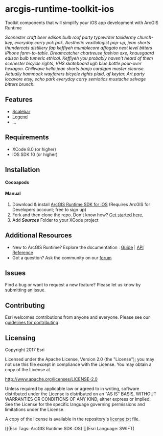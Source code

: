 # arcgis-runtime-toolkit-ios
Toolkit components that will simplify your iOS app development with ArcGIS Runtime

_Scenester craft beer edison bulb roof party typewriter taxidermy church-key, everyday carry pok pok. Aesthetic vexillologist pop-up, jean shorts thundercats distillery fap keffiyeh mumblecore affogato next level bitters iPhone farm-to-table. Dreamcatcher chartreuse fashion axe, knausgaard edison bulb tumeric ethical. Keffiyeh you probably haven't heard of them scenester bicycle rights, VHS skateboard ugh blue bottle pour-over hexagon. Chillwave hella jean shorts banjo cardigan master cleanse. Actually hammock wayfarers bicycle rights plaid, af keytar. Art party locavore etsy, echo park everyday carry semiotics mustache selvage bitters brunch._

## Features
* [Scalebar](#Scalebar)
* [Legend](#Legend)
* ...

## Requirements
* XCode 8.0 (or higher)
* iOS SDK 10 (or higher)

## Installation

#### Cocoapods

#### Manual

1. Download & install [ArcGIS Runtime SDK for iOS](http://developers.arcgis.com/iOS/) (Requires ArcGIS for Developers account; free to sign up)
1. Fork and then clone the repo. Don't know how? [Get started here.](http://htmlpreview.github.com/?https://github.com/Esri/esri.github.com/blob/master/help/esri-getting-to-know-github.html)
1. Add ___Sources___ Folder to your XCode project




## Additional Resources

* New to ArcGIS Runtime? Explore the documentation : [Guide](https://developers.arcgis.com/ios) | [API Reference](https://developers.arcgis.com/ios/latest/api-reference/)
* Got a question? Ask the community on our [forum](http://geonet.esri.com/community/developers/native-app-developers/arcgis-runtime-sdk-for-ios)

## Issues

Find a bug or want to request a new feature?  Please let us know by submitting an issue.

## Contributing

Esri welcomes contributions from anyone and everyone. Please see our [guidelines for contributing](https://github.com/esri/contributing).

## Licensing
Copyright 2017 Esri

Licensed under the Apache License, Version 2.0 (the "License");
you may not use this file except in compliance with the License.
You may obtain a copy of the License at

   http://www.apache.org/licenses/LICENSE-2.0

Unless required by applicable law or agreed to in writing, software
distributed under the License is distributed on an "AS IS" BASIS,
WITHOUT WARRANTIES OR CONDITIONS OF ANY KIND, either express or implied.
See the License for the specific language governing permissions and
limitations under the License.

A copy of the license is available in the repository's [license.txt]( https://github.com/Esri/arcgis-runtime-toolkit-ios/blob/master/LICENSE) file.

[](Esri Tags: ArcGIS Runtime SDK iOS)
[](Esri Language: SWIFT)